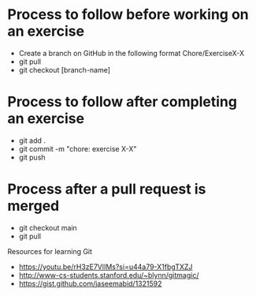# Process to follow before working on an exercise
 - Create a branch on GitHub in the following format Chore/ExerciseX-X
 - git pull
 - git checkout [branch-name]

# Process to follow after completing an exercise
 - git add .
 - git commit -m "chore: exercise X-X"
 - git push

# Process after a pull request is merged
 - git checkout main
 - git pull

Resources for learning Git
 - https://youtu.be/rH3zE7VlIMs?si=u44a79-X1fbgTXZJ
 - http://www-cs-students.stanford.edu/~blynn/gitmagic/
 - https://gist.github.com/jaseemabid/1321592
